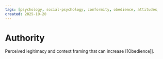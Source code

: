 ```yaml
---
tags: [psychology, social-psychology, conformity, obedience, attitudes, attribution, prejudice, aggression, prosocial]
created: 2025-10-20
---
```

# Authority

Perceived legitimacy and context framing that can increase [[Obedience]].
